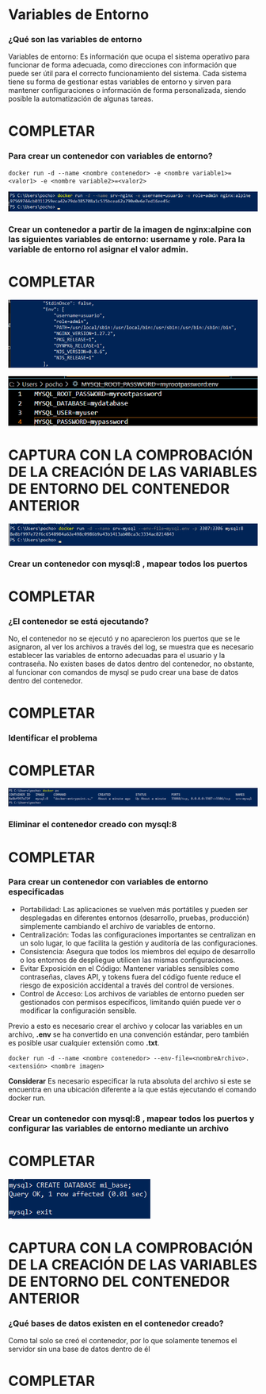 # Variables de Entorno
### ¿Qué son las variables de entorno

Variables de entorno: Es información que ocupa el sistema operativo para funcionar de forma adecuada, como direcciones con información que puede ser útil para el correcto funcionamiento del sistema. Cada sistema tiene su forma de gestionar estas variables de entorno y sirven para mantener configuraciones o información de forma personalizada, siendo posible la automatización de algunas tareas.

# COMPLETAR

### Para crear un contenedor con variables de entorno?

```
docker run -d --name <nombre contenedor> -e <nombre variable1>=<valor1> -e <nombre variable2>=<valor2>
```

![Imagen](seccion2/1nginx4.png)

### Crear un contenedor a partir de la imagen de nginx:alpine con las siguientes variables de entorno: username y role. Para la variable de entorno rol asignar el valor admin.

# COMPLETAR

![Imagen](seccion2/2comp.png)

![Imagen](seccion2/3env.png)

# CAPTURA CON LA COMPROBACIÓN DE LA CREACIÓN DE LAS VARIABLES DE ENTORNO DEL CONTENEDOR ANTERIOR

![Imagen](seccion2/4mysql.png)

### Crear un contenedor con mysql:8 , mapear todos los puertos
# COMPLETAR

### ¿El contenedor se está ejecutando?

No, el contenedor no se ejecutó y no aparecieron los puertos que se le asignaron, al ver los archivos a través del log, se muestra que es necesario establecer las variables de entorno adecuadas para el usuario y la contraseña. 
No existen bases de datos dentro del contenedor, no obstante, al funcionar con comandos de mysql se pudo crear una base de datos dentro del contenedor. 

# COMPLETAR

### Identificar el problema
# COMPLETAR

![Imagen](seccion2/5confir.png)

### Eliminar el contenedor creado con mysql:8 
# COMPLETAR

### Para crear un contenedor con variables de entorno especificadas
- Portabilidad: Las aplicaciones se vuelven más portátiles y pueden ser desplegadas en diferentes entornos (desarrollo, pruebas, producción) simplemente cambiando el archivo de variables de entorno.
- Centralización: Todas las configuraciones importantes se centralizan en un solo lugar, lo que facilita la gestión y auditoría de las configuraciones.
- Consistencia: Asegura que todos los miembros del equipo de desarrollo o los entornos de despliegue utilicen las mismas configuraciones.
- Evitar Exposición en el Código: Mantener variables sensibles como contraseñas, claves API, y tokens fuera del código fuente reduce el riesgo de exposición accidental a través del control de versiones.
- Control de Acceso: Los archivos de variables de entorno pueden ser gestionados con permisos específicos, limitando quién puede ver o modificar la configuración sensible.

Previo a esto es necesario crear el archivo y colocar las variables en un archivo, **.env** se ha convertido en una convención estándar, pero también es posible usar cualquier extensión como **.txt**.
```
docker run -d --name <nombre contenedor> --env-file=<nombreArchivo>.<extensión> <nombre imagen>
```
**Considerar**
Es necesario especificar la ruta absoluta del archivo si este se encuentra en una ubicación diferente a la que estás ejecutando el comando docker run.

### Crear un contenedor con mysql:8 , mapear todos los puertos y configurar las variables de entorno mediante un archivo
# COMPLETAR

![Imagen](seccion2/6base.png)

# CAPTURA CON LA COMPROBACIÓN DE LA CREACIÓN DE LAS VARIABLES DE ENTORNO DEL CONTENEDOR ANTERIOR 

### ¿Qué bases de datos existen en el contenedor creado?

Como tal solo se creó el contenedor, por lo que solamente tenemos el servidor sin una base de datos dentro de él

# COMPLETAR
